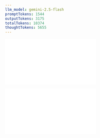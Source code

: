 ```yaml
---
llm_model: gemini-2.5-flash
promptTokens: 1544
outputTokens: 3175
totalTokens: 10374
thoughtTokens: 5655
---
```


![@](steps/concept.6720e5d2.md)

![@](steps/response.3b7a2f42.md)
